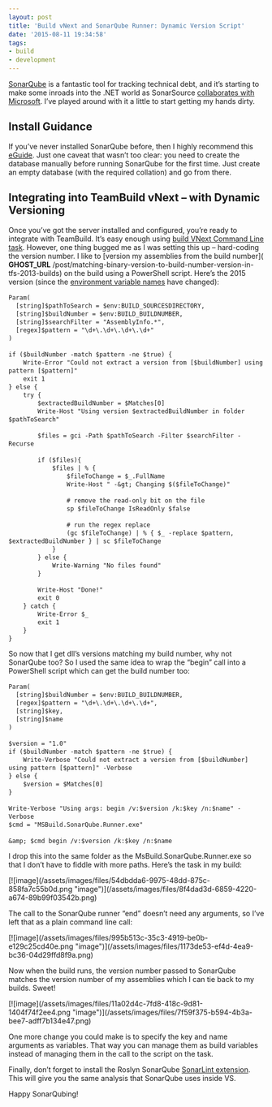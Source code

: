 ```yaml
---
layout: post
title: 'Build vNext and SonarQube Runner: Dynamic Version Script'
date: '2015-08-11 19:34:58'
tags:
- build
- development
---
```


[SonarQube](http://www.sonarqube.org/) is a fantastic tool for tracking technical debt, and it’s starting to make some inroads into the .NET world as SonarSource [collaborates with Microsoft](http://www.sonarqube.org/announcing-sonarqube-integration-with-msbuild-and-team-build/). I’ve played around with it a little to start getting my hands dirty.

## Install Guidance

If you’ve never installed SonarQube before, then I highly recommend this [eGuide](https://github.com/SonarSource/sonar-.net-documentation). Just one caveat that wasn’t too clear: you need to create the database manually before running SonarQube for the first time. Just create an empty database (with the required collation) and go from there.

## Integrating into TeamBuild vNext – with Dynamic Versioning

Once you’ve got the server installed and configured, you’re ready to integrate with TeamBuild. It’s easy enough using [build VNext Command Line task](https://github.com/SonarSource/sonar-.net-documentation/blob/master/doc/analyze-from-tfs.md#analyzing-projects-using-the-new-tfs-2015-build-system). However, one thing bugged me as I was setting this up – hard-coding the version number. I like to [version my assemblies from the build number]( __GHOST_URL__ /post/matching-binary-version-to-build-number-version-in-tfs-2013-builds) on the build using a PowerShell script. Here’s the 2015 version (since the [environment variable names](https://msdn.microsoft.com/Library/vs/alm/Build/scripts/variables) have changed):

    Param(
      [string]$pathToSearch = $env:BUILD_SOURCESDIRECTORY,
      [string]$buildNumber = $env:BUILD_BUILDNUMBER,
      [string]$searchFilter = "AssemblyInfo.*",
      [regex]$pattern = "\d+\.\d+\.\d+\.\d+"
    )
     
    if ($buildNumber -match $pattern -ne $true) {
        Write-Error "Could not extract a version from [$buildNumber] using pattern [$pattern]"
        exit 1
    } else {
        try {
            $extractedBuildNumber = $Matches[0]
            Write-Host "Using version $extractedBuildNumber in folder $pathToSearch"
     
            $files = gci -Path $pathToSearch -Filter $searchFilter -Recurse
    
            if ($files){
                $files | % {
                    $fileToChange = $_.FullName  
                    Write-Host " -&gt; Changing $($fileToChange)"
                    
                    # remove the read-only bit on the file
                    sp $fileToChange IsReadOnly $false
     
                    # run the regex replace
                    (gc $fileToChange) | % { $_ -replace $pattern, $extractedBuildNumber } | sc $fileToChange
                }
            } else {
                Write-Warning "No files found"
            }
     
            Write-Host "Done!"
            exit 0
        } catch {
            Write-Error $_
            exit 1
        }
    }

So now that I get dll’s versions matching my build number, why not SonarQube too? So I used the same idea to wrap the “begin” call into a PowerShell script which can get the build number too:

    Param(
      [string]$buildNumber = $env:BUILD_BUILDNUMBER,
      [regex]$pattern = "\d+\.\d+\.\d+\.\d+",
      [string]$key,
      [string]$name
    )
     
    $version = "1.0"
    if ($buildNumber -match $pattern -ne $true) {
        Write-Verbose "Could not extract a version from [$buildNumber] using pattern [$pattern]" -Verbose
    } else {
        $version = $Matches[0]
    }
    
    Write-Verbose "Using args: begin /v:$version /k:$key /n:$name" -Verbose
    $cmd = "MSBuild.SonarQube.Runner.exe"
    
    &amp; $cmd begin /v:$version /k:$key /n:$name

I drop this into the same folder as the MsBuild.SonarQube.Runner.exe so that I don’t have to fiddle with more paths. Here’s the task in my build:

<!--kg-card-begin: html-->[![image](/assets/images/files/54dbdda6-9975-48dd-875c-858fa7c55b0d.png "image")](/assets/images/files/8f4dad3d-6859-4220-a674-89b99f03542b.png)<!--kg-card-end: html-->

The call to the SonarQube runner “end” doesn’t need any arguments, so I’ve left that as a plain command line call:

<!--kg-card-begin: html-->[![image](/assets/images/files/995b513c-35c3-4919-be0b-e129c25cd40e.png "image")](/assets/images/files/1173de53-ef4d-4ea9-bc36-04d29ffd8f9a.png)<!--kg-card-end: html-->

Now when the build runs, the version number passed to SonarQube matches the version number of my assemblies which I can tie back to my builds. Sweet!

<!--kg-card-begin: html--> [![image](/assets/images/files/11a02d4c-7fd8-418c-9d81-1404f74f2ee4.png "image")](/assets/images/files/7f59f375-b594-4b3a-bee7-adff7b134e47.png)<!--kg-card-end: html-->

One more change you could make is to specify the key and name arguments as variables. That way you can manage them as build variables instead of managing them in the call to the script on the task.

Finally, don’t forget to install the Roslyn SonarQube [SonarLint extension](https://visualstudiogallery.msdn.microsoft.com/47d1049d-bb27-454e-aab8-24566c85e548?SRC=Home). This will give you the same analysis that SonarQube uses inside VS.

Happy SonarQubing!

